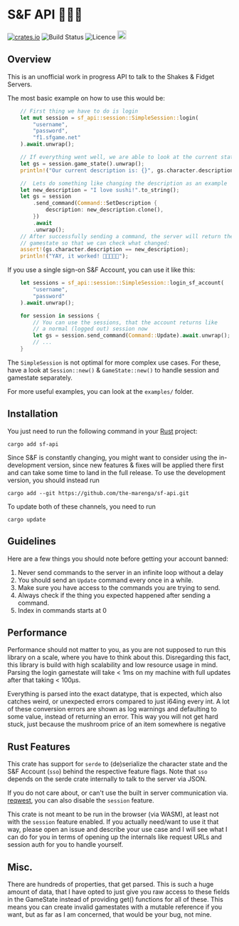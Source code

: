 # S&F API 🧙🏽‍♂️

[![crates.io](https://img.shields.io/crates/v/sf-api.svg)](https://crates.io/crates/sf-api) ![Build Status](https://img.shields.io/github/actions/workflow/status/the-marenga/sf-api/rust.yml?branch=main) ![Licence](https://img.shields.io/crates/l/sf-api) [<img src='https://storage.ko-fi.com/cdn/kofi3.png?v=3' height='20'>](https://ko-fi.com/J3J0ULD4J)

## Overview

This is an unofficial work in progress API to talk to the Shakes & Fidget Servers.

The most basic example on how to use this would be:

```Rust
    // First thing we have to do is login
    let mut session = sf_api::session::SimpleSession::login(
        "username",
        "password",
        "f1.sfgame.net"
    ).await.unwrap();

    // If everything went well, we are able to look at the current state
    let gs = session.game_state().unwrap();
    println!("Our current description is: {}", gs.character.description);

    //  Lets do something like changing the description as an example
    let new_description = "I love sushi!".to_string();
    let gs = session
        .send_command(Command::SetDescription {
            description: new_description.clone(),
        })
        .await
        .unwrap();
    // After successfully sending a command, the server will return the
    // gamestate so that we can check what changed:
    assert!(gs.character.description == new_description);
    println!("YAY, it worked! 🎉🍣🍣🍣🎉");
```

If you use a single sign-on S&F Account, you can use it like this:

```Rust
    let sessions = sf_api::session::SimpleSession::login_sf_account(
        "username",
        "password"
    ).await.unwrap();

    for session in sessions {
        // You can use the sessions, that the account returns like
        // a normal (logged out) session now
        let gs = session.send_command(Command::Update).await.unwrap();
        // ...
    }

```

The `SimpleSession` is not optimal for more complex use cases. For these, have a
look at `Session::new()` & `GameState::new()` to handle session and gamestate
separately.

For more useful examples, you can look at the `examples/` folder.

## Installation

You just need to run the following command in your [Rust](https://rustup.rs/) project:

```
cargo add sf-api
```

Since S&F is constantly changing, you might want to consider using the
in-development version, since new features & fixes will be applied there
first and can take some time to land in the full release. To use the development
version, you should instead run

```
cargo add --git https://github.com/the-marenga/sf-api.git
```

To update both of these channels, you need to run

```
cargo update
```

## Guidelines

Here are a few things you should note before getting your account banned:

1. Never send commands to the server in an infinite loop without a delay
2. You should send an `Update` command every once in a while.
3. Make sure you have access to the commands you are trying to send.
4. Always check if the thing you expected happened after sending a command.
5. Index in commands starts at 0

## Performance

Performance should not matter to you, as you are not supposed to run this
library on a scale, where you have to think about this. Disregarding this fact,
this library is build with high scalability and low resource usage in mind.
Parsing the login gamestate will take < 1ms on my machine with full updates
after that taking < 100µs.

Everything is parsed into the exact datatype, that is expected, which also
catches weird, or unexpected errors compared to just i64ing every int. A lot
of these conversion errors are shown as log warnings and defaulting to some
value, instead of returning an error. This way you will not get hard stuck,
just because the mushroom price of an item somewhere is negative

## Rust Features

This crate has support for `serde` to (de)serialize the character state and
the S&F Account (`sso`) behind the respective feature flags. Note that `sso`
depends on the serde crate internally to talk to the server via JSON.

If you do not care about, or can't use the built in server communication
via. [reqwest](https://crates.io/crates/reqwest/), you can also disable
the `session` feature.

This crate is not meant to be run in the browser (via WASM), at least not with
the `session` feature enabled. If you actually need/want to use it that way,
please open an issue and describe your use case and I will see what I can do for
you in terms of opening up the internals like request URLs and session auth for
you to handle yourself.

## Misc.

There are hundreds of properties, that get parsed. This is such a huge amount
of data, that I have opted to just give you raw access to these fields in
the GameState instead of providing get() functions for all of these. This means
you can create invalid gamestates with a mutable reference if you want, but as
far as I am concerned, that would be your bug, not mine.
